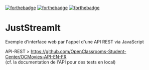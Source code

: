 [![forthebadge](https://forthebadge.com/images/badges/uses-html.svg)](https://forthebadge.com)
[![forthebadge](https://forthebadge.com/images/badges/uses-css.svg)](https://forthebadge.com)
[![forthebadge](https://forthebadge.com/images/badges/made-with-javascript.svg)](https://forthebadge.com)  

# JustStreamIt
 
Exemple d'interface web par l'appel d'une API REST via JavaScript

API-REST > https://github.com/OpenClassrooms-Student-Center/OCMovies-API-EN-FR \
(cf. la documentation de l'API pour des tests en local)